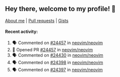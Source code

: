 ## Hey there, welcome to my profile! 👋

[About me](https://seandewar.github.io/)
 | [Pull requests](https://github.com/search?p=1&q=author%3Aseandewar+is%3Apr)
 | [Gists](https://gist.github.com/seandewar)

#### Recent activity:

<!--START_SECTION:activity-->
1. 🗣 Commented on [#24457](https://github.com/neovim/neovim/pull/24457#issuecomment-1646994684) in [neovim/neovim](https://github.com/neovim/neovim)
2. 💪 Opened PR [#24457](https://github.com/neovim/neovim/pull/24457) in [neovim/neovim](https://github.com/neovim/neovim)
3. 🗣 Commented on [#24430](https://github.com/neovim/neovim/issues/24430#issuecomment-1646629809) in [neovim/neovim](https://github.com/neovim/neovim)
4. 🗣 Commented on [#24398](https://github.com/neovim/neovim/issues/24398#issuecomment-1642178991) in [neovim/neovim](https://github.com/neovim/neovim)
5. 🗣 Commented on [#24397](https://github.com/neovim/neovim/issues/24397#issuecomment-1642158653) in [neovim/neovim](https://github.com/neovim/neovim)
<!--END_SECTION:activity-->
